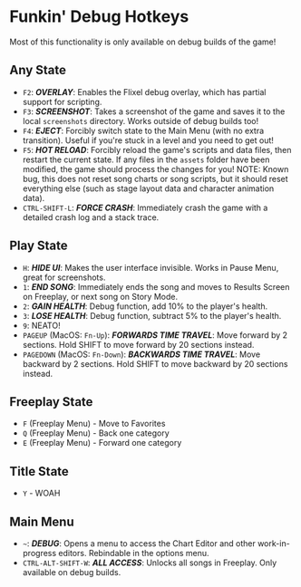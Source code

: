 # Funkin' Debug Hotkeys

Most of this functionality is only available on debug builds of the game!

## Any State

- `F2`: **_OVERLAY_**: Enables the Flixel debug overlay, which has partial
  support for scripting.
- `F3`: **_SCREENSHOT_**: Takes a screenshot of the game and saves it to the
  local `screenshots` directory. Works outside of debug builds too!
- `F4`: **_EJECT_**: Forcibly switch state to the Main Menu (with no extra
  transition). Useful if you're stuck in a level and you need to get out!
- `F5`: **_HOT RELOAD_**: Forcibly reload the game's scripts and data files,
  then restart the current state. If any files in the `assets` folder have been
  modified, the game should process the changes for you! NOTE: Known bug, this
  does not reset song charts or song scripts, but it should reset everything
  else (such as stage layout data and character animation data).
- `CTRL-SHIFT-L`: **_FORCE CRASH_**: Immediately crash the game with a detailed
  crash log and a stack trace.

## **Play State**

- `H`: **_HIDE UI_**: Makes the user interface invisible. Works in Pause Menu,
  great for screenshots.
- `1`: **_END SONG_**: Immediately ends the song and moves to Results Screen on
  Freeplay, or next song on Story Mode.
- `2`: **_GAIN HEALTH_**: Debug function, add 10% to the player's health.
- `3`: **_LOSE HEALTH_**: Debug function, subtract 5% to the player's health.
- `9`: NEATO!
- `PAGEUP` (MacOS: `Fn-Up`): **_FORWARDS TIME TRAVEL_**: Move forward by 2
  sections. Hold SHIFT to move forward by 20 sections instead.
- `PAGEDOWN` (MacOS: `Fn-Down`): **_BACKWARDS TIME TRAVEL_**: Move backward by 2
  sections. Hold SHIFT to move backward by 20 sections instead.

## **Freeplay State**

- `F` (Freeplay Menu) - Move to Favorites
- `Q` (Freeplay Menu) - Back one category
- `E` (Freeplay Menu) - Forward one category

## **Title State**

- `Y` - WOAH

## **Main Menu**

- `~`: **_DEBUG_**: Opens a menu to access the Chart Editor and other
  work-in-progress editors. Rebindable in the options menu.
- `CTRL-ALT-SHIFT-W`: **_ALL ACCESS_**: Unlocks all songs in Freeplay. Only
  available on debug builds.
